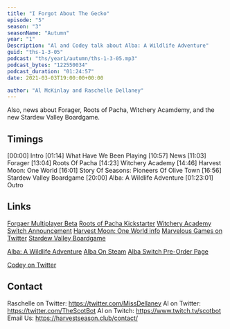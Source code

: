 ```yaml
---
title: "I Forgot About The Gecko"
episode: "5"
season: "3"
seasonName: "Autumn"
year: "1"
Description: "Al and Codey talk about Alba: A Wildlife Adventure"
guid: "ths-1-3-05"
podcast: "ths/year1/autumn/ths-1-3-05.mp3"
podcast_bytes: "122550034"
podcast_duration: "01:24:57"
date: 2021-03-03T19:00:00+00:00

author: "Al McKinlay and Raschelle Dellaney"
---
```


Also, news about Forager, Roots of Pacha, Witchery Acamdemy, and the new Stardew Valley Boardgame.

## Timings

[00:00] Intro
[01:14] What Have We Been Playing
[10:57] News
[11:03] Forager
[13:04] Roots Of Pacha
[14:23] Witchery Academy
[14:46] Harvest Moon: One World
[16:01] Story Of Seasons: Pioneers Of Olive Town
[16:56] Stardew Valley Boardgame
[20:00] Alba: A Wildlife Adventure
[01:23:01] Outro

## Links

[Forgaer Multiplayer Beta](https://store.steampowered.com/news/app/751780/view/3062982054246320940)
[Roots of Pacha Kickstarter](https://www.kickstarter.com/projects/sodaden/roots-of-pacha)
[Witchery Academy Switch Announcement](https://twitter.com/Cubenary/status/1361731518033514497?s=09)
[Harvest Moon: One World info](https://twitter.com/Natsume_Inc/status/1361692089596149767?s=09)
[Marvelous Games on Twitter](https://twitter.com/marvelous_games)
[Stardew Valley Boardgame](https://www.stardewvalley.net/stardew-valley-the-board-game-available-now/)

[Alba: A Wildlife Adventure](https://www.albawildlife.com/)
[Alba On Steam](https://store.steampowered.com/app/1337010/Alba_A_Wildlife_Adventure/)
[Alba Switch Pre-Order Page](https://www.nintendo.co.uk/Games/Nintendo-Switch-download-software/Alba-A-Wildlife-Adventure-1882950.html)

[Codey on Twitter](https://twitter.com/codeymathis)

## Contact

Raschelle on Twitter: https://twitter.com/MissDellaney
Al on Twitter: https://twitter.com/TheScotBot
Al on Twitch: https://www.twitch.tv/scotbot
Email Us: https://harvestseason.club/contact/
